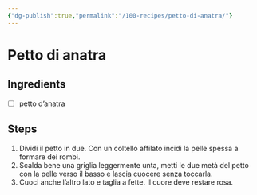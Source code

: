 ```yaml
---
{"dg-publish":true,"permalink":"/100-recipes/petto-di-anatra/"}
---
```


# Petto di anatra
## Ingredients
- [ ] petto d’anatra
## Steps
1. Dividi il petto in due. Con un coltello affilato incidi la pelle spessa a formare dei rombi.
2. Scalda bene una griglia leggermente unta, metti le due metà del petto con la pelle verso il basso e lascia cuocere senza toccarla.
3. Cuoci anche l’altro lato e taglia a fette. Il cuore deve restare rosa.